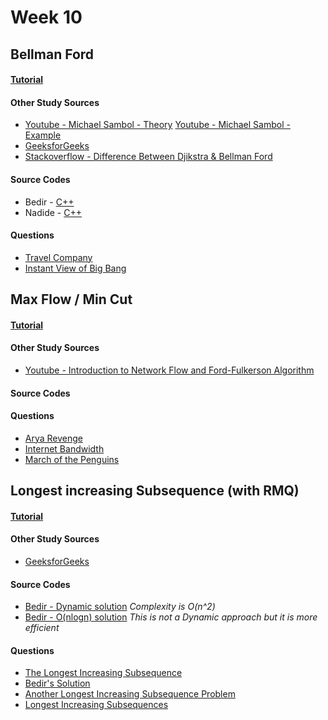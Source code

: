 # Week 10


## Bellman Ford

#### [Tutorial]()

#### Other Study Sources
- [Youtube - Michael Sambol - Theory](https://www.youtube.com/watch?v=9PHkk0UavIM)   [Youtube - Michael Sambol - Example](https://www.youtube.com/watch?v=obWXjtg0L64)
- [GeeksforGeeks](http://www.geeksforgeeks.org/dynamic-programming-set-23-bellman-ford-algorithm/)
- [Stackoverflow - Difference Between Djikstra & Bellman Ford](http://stackoverflow.com/questions/16273092/difference-between-bellman-ford-and-dijkstras-algorithm)
 
#### Source Codes
- Bedir - [C++](https://github.com/BedirT/AlgorithmsL/blob/master/Algorithms/Graph/FBellman_own.cpp)
- Nadide - [C++](https://github.com/nadide/ACM-ICPC/blob/master/codes/dynamic_bellmanFord.cpp)

#### Questions
- [Travel Company](http://www.lightoj.com/volume_showproblem.php?problem=1221)
- [Instant View of Big Bang](http://www.lightoj.com/volume_showproblem.php?problem=1108)



## Max Flow / Min Cut

#### [Tutorial](https://irasuna.github.io/2016/network-flow/)

#### Other Study Sources
- [Youtube - Introduction to Network Flow and Ford-Fulkerson Algorithm](https://www.youtube.com/watch?v=_G6_-ljgmXE)
 
#### Source Codes

#### Questions
- [Arya Revenge](Problems/Min-Cut_Max-Flow-01.pdf)
- [Internet Bandwidth](Problems/Min-Cut_Max-Flow-02.pdf)
- [March of the Penguins](Problems/Min-Cut_Max-Flow-03.pdf)



## Longest increasing Subsequence (with RMQ)

#### [Tutorial]()

#### Other Study Sources
- [GeeksforGeeks](http://www.geeksforgeeks.org/dynamic-programming-set-3-longest-increasing-subsequence/)
 
#### Source Codes
- [Bedir - Dynamic solution](https://github.com/BedirT/Algorithms_and_DS/blob/master/Algorithms/Dynamic/LIS_Dynamic.cpp) _Complexity is O(n^2)_
- [Bedir - O(nlogn) solution](https://github.com/BedirT/Algorithms_and_DS/blob/master/Algorithms/Dynamic/LIS_nLogn.cpp) _This is not a Dynamic approach but it is more efficient_

#### Questions
- [The Longest Increasing Subsequence](https://www.hackerrank.com/challenges/longest-increasing-subsequent)
 - [Bedir's Solution](https://github.com/BedirT/Algorithms_and_DS/blob/master/Problems/HackerRank/Algorithms/Dynamic%20Programming/The%20Longest%20Increasing%20Subsequence.cpp)
- [Another Longest Increasing Subsequence Problem](http://www.spoj.com/problems/LIS2/)
- [Longest Increasing Subsequences](https://www.codechef.com/problems/MAKELIS)
